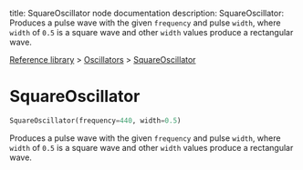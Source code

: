 title: SquareOscillator node documentation
description: SquareOscillator: Produces a pulse wave with the given `frequency` and pulse `width`, where `width` of `0.5` is a square wave and other `width` values produce a rectangular wave.

[Reference library](../../index.md) > [Oscillators](../index.md) > [SquareOscillator](index.md)

# SquareOscillator

```python
SquareOscillator(frequency=440, width=0.5)
```

Produces a pulse wave with the given `frequency` and pulse `width`, where `width` of `0.5` is a square wave and other `width` values produce a rectangular wave.

